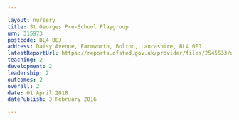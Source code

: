 ```yaml
---

layout: nursery
title: St Georges Pre-School Playgroup
urn: 315973
postcode: BL4 0EJ
address: Daisy Avenue, Farnworth, Bolton, Lancashire, BL4 0EJ
latestReportUrl: https://reports.ofsted.gov.uk/provider/files/2545533/urn/315973.pdf
teaching: 2
development: 2
leadership: 2
outcomes: 2
overall: 2
date: 01 April 2018 
datePublish: 3 February 2016

---
```

